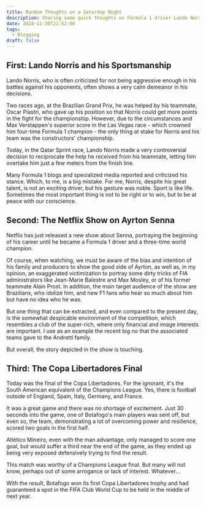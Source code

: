 ```yaml
---
title: Random Thoughts on a Saturday Night
description: Sharing some quick thoughts on Formula 1 driver Lando Norris, Nextflix's new show about Senna, and the Libertadores Cup final.
date: 2024-11-30T21:52:00
tags:
  - Blogging
draft: false
---
```

## First: Lando Norris and his Sportsmanship

Lando Norris, who is often criticized for not being aggressive enough in his battles against his opponents, often shows a very calm demeanor in his decisions.

Two races ago, at the Brazilian Grand Prix, he was helped by his teammate, Oscar Piastri, who gave up his position so that Norris could get more points in the fight for the championship. However, due to the circumstances and Max Verstappen's superior score in the Las Vegas race - which crowned him four-time Formula 1 champion - the only thing at stake for Norris and his team was the constructors' championship.

Today, in the Qatar Sprint race, Lando Norris made a very controversial decision to reciprocate the help he received from his teammate, letting him overtake him just a few meters from the finish line.

Many Formula 1 blogs and specialized media reported and criticized his stance. Which, to me, is a big mistake. For me, Norris, despite his great talent, is not an exciting driver, but his gesture was noble. Sport is like life. Sometimes the most important thing is not to be right or to win, but to be at peace with our conscience.

## Second: The Netflix Show on Ayrton Senna

Netflix has just released a new show about Senna, portraying the beginning of his career until he became a Formula 1 driver and a three-time world champion.

Of course, when watching, we must be aware of the bias and intention of his family and producers to show the good side of Ayrton, as well as, in my opinion, an exaggerated victimization to portray some dirty tricks of FIA administrators like Jean-Marie Balestre and Max Mosley, or of his former teammate Alain Prost. In addition, the main target audience of the show are Brazilians, who idolize him, and new F1 fans who hear so much about him but have no idea who he was.

But one thing that can be extracted, and even compared to the present day, is the somewhat despicable environment of the competition, which resembles a club of the super-rich, where only financial and image interests are important. I use as an example the recent big no that the associated teams gave to the Andretti family.

But overall, the story depicted in the show is touching.

## Third: The Copa Libertadores Final

Today was the final of the Copa Libertadores. For the ignorant, it's the South American equivalent of the Champions League. Yes, there is football outside of England, Spain, Italy, Germany, and France.

It was a great game and there was no shortage of excitement. Just 30 seconds into the game, one of Botafogo's main players was sent off, but even so, the team, demonstrating a lot of overcoming power and resilience, scored two goals in the first half.

Atlético Mineiro, even with the man advantage, only managed to score one goal, but would suffer a third near the end of the game, as they ended up being very exposed defensively trying to find the result.

This match was worthy of a Champions League final. But many will not know, perhaps out of some arrogance or lack of interest. Whatever...

With the result, Botafogo won its first Copa Libertadores trophy and had guaranteed a spot in the FIFA Club World Cup to be held in the middle of next year.
